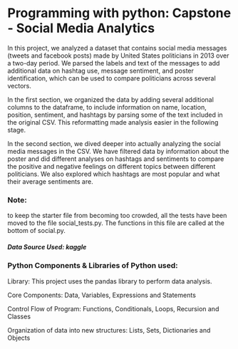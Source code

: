# Programming with python: Capstone - Social Media Analytics

In this project, we analyzed a dataset that contains social media messages
(tweets and facebook posts) made by United States politicians in 2013 over a
two-day period. We parsed the labels and text of the messages to add
additional data on hashtag use, message sentiment, and poster identification,
which can be used to compare politicians across several vectors.

In the first section, we organized the data by adding several additional columns
to the dataframe, to include information on name, location, position, sentiment,
and hashtags by parsing some of the text included in the original CSV. This
reformatting made analysis easier in the following stage.

In the second section, we dived deeper into actually analyzing the social media
messages in the CSV. We have filtered data by information about the poster
and did different analyses on hashtags and sentiments to compare the positive
and negative feelings on different topics between different politicians. We also
explored which hashtags are most popular and what their average sentiments
are.

### Note: 
to keep the starter file from becoming too crowded, all the tests have
been moved to the file social_tests.py. The functions in this file are called at
the bottom of social.py.

##### Data Source Used: kaggle
### Python Components & Libraries of Python used:

Library: This project uses the pandas library to perform data analysis.

Core Components: Data, Variables, Expressions and Statements

Control Flow of Program: Functions, Conditionals, Loops, Recursion and Classes

Organization of data into new structures: Lists, Sets, Dictionaries and Objects
